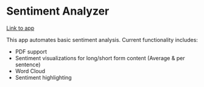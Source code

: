 # Sentiment Analyzer
[Link to app](https://politicalsentimentanalysis.streamlit.app/)

This app automates basic sentiment analysis. Current functionality includes:
- PDF support
- Sentiment visualizations for long/short form content (Average & per sentence)
- Word Cloud
- Sentiment highlighting

